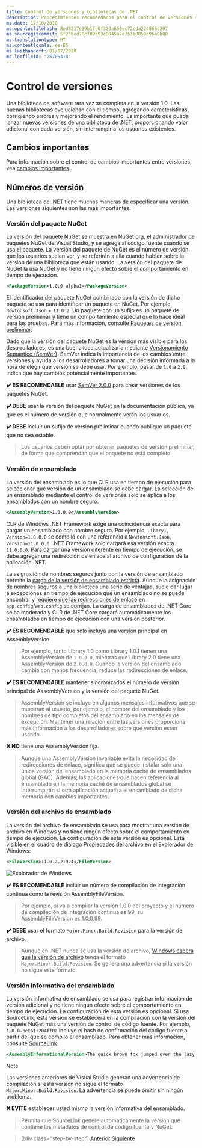 ```yaml
---
title: Control de versiones y bibliotecas de .NET
description: Procedimientos recomendados para el control de versiones de las bibliotecas de .NET.
ms.date: 12/10/2018
ms.openlocfilehash: 8ed3217e39b1fe0f330a650ec72cda224866e207
ms.sourcegitcommit: 5f236cd78cf09593c8945a7d753e0850e96a0b80
ms.translationtype: HT
ms.contentlocale: es-ES
ms.lasthandoff: 01/07/2020
ms.locfileid: "75706418"
---
```

# <a name="versioning"></a>Control de versiones

Una biblioteca de software rara vez se completa en la versión 1.0. Las buenas bibliotecas evolucionan con el tiempo, agregando características, corrigiendo errores y mejorando el rendimiento. Es importante que pueda lanzar nuevas versiones de una biblioteca de .NET, proporcionando valor adicional con cada versión, sin interrumpir a los usuarios existentes.

## <a name="breaking-changes"></a>Cambios importantes

Para información sobre el control de cambios importantes entre versiones, vea [cambios importantes](./breaking-changes.md).

## <a name="version-numbers"></a>Números de versión

Una biblioteca de .NET tiene muchas maneras de especificar una versión. Las versiones siguientes son las más importantes:

### <a name="nuget-package-version"></a>Versión del paquete NuGet

La [versión del paquete NuGet](/nuget/reference/package-versioning) se muestra en NuGet.org, el administrador de paquetes NuGet de Visual Studio, y se agrega al código fuente cuando se usa el paquete. La versión del paquete de NuGet es el número de versión que los usuarios suelen ver, y se referirán a ella cuando hablen sobre la versión de una biblioteca que están usando. La versión del paquete de NuGet la usa NuGet y no tiene ningún efecto sobre el comportamiento en tiempo de ejecución.

```xml
<PackageVersion>1.0.0-alpha1</PackageVersion>
```

El identificador del paquete NuGet combinado con la versión de dicho paquete se usa para identificar un paquete en NuGet. Por ejemplo, `Newtonsoft.Json` + `11.0.2`. Un paquete con un sufijo es un paquete de versión preliminar y tiene un comportamiento especial que lo hace ideal para las pruebas. Para más información, consulte [Paquetes de versión preliminar](./nuget.md#pre-release-packages).

Dado que la versión del paquete NuGet es la versión más visible para los desarrolladores, es una buena idea actualizarla mediante [Versionamiento Semántico (SemVer)](https://semver.org/). SemVer indica la importancia de los cambios entre versiones y ayuda a los desarrolladores a tomar una decisión informada a la hora de elegir qué versión se debe usar. Por ejemplo, pasar de `1.0` a `2.0` indica que hay cambios potencialmente importantes.

**✔️ ES RECOMENDABLE** usar [SemVer 2.0.0](https://semver.org/) para crear versiones de los paquetes NuGet.

**✔️ DEBE** usar la versión del paquete NuGet en la documentación pública, ya que es el número de versión que normalmente verán los usuarios.

**✔️ DEBE** incluir un sufijo de versión preliminar cuando publique un paquete que no sea estable.

> Los usuarios deben optar por obtener paquetes de versión preliminar, de forma que comprendan que el paquete no está completo.

### <a name="assembly-version"></a>Versión de ensamblado

La versión del ensamblado es lo que CLR usa en tiempo de ejecución para seleccionar qué versión de un ensamblado se debe cargar. La selección de un ensamblado mediante el control de versiones solo se aplica a los ensamblados con un nombre seguro.

```xml
<AssemblyVersion>1.0.0.0</AssemblyVersion>
```

CLR de Windows .NET Framework exige una coincidencia exacta para cargar un ensamblado con nombre seguro. Por ejemplo, `Libary1, Version=1.0.0.0` se compiló con una referencia a `Newtonsoft.Json, Version=11.0.0.0`. .NET Framework solo cargará esa versión exacta `11.0.0.0`. Para cargar una versión diferente en tiempo de ejecución, se debe agregar una redirección de enlace al archivo de configuración de la aplicación .NET.

La asignación de nombres seguros junto con la versión de ensamblado permite la [carga de la versión de ensamblado estricta](../assembly/versioning.md). Aunque la asignación de nombres seguros a una biblioteca una serie de ventajas, suele dar lugar a excepciones en tiempo de ejecución que un ensamblado no se puede encontrar y [requiere que las redirecciones de enlace](../../framework/configure-apps/redirect-assembly-versions.md) en `app.config`/`web.config` se corrijan. La carga de ensamblados de .NET Core se ha moderada y CLR de .NET Core cargará automáticamente los ensamblados en tiempo de ejecución con una versión posterior.

**✔️ ES RECOMENDABLE** que solo incluya una versión principal en AssemblyVersion.

> Por ejemplo, tanto Library 1.0 como Library 1.0.1 tienen una AssemblyVersion de `1.0.0.0`, mientras que Library 2.0 tiene una AssemblyVersion de `2.0.0.0`. Cuando la versión del ensamblado cambia con menos frecuencia, reduce las redirecciones de enlace.

**✔️ ES RECOMENDABLE** mantener sincronizados el número de versión principal de AssemblyVersion y la versión del paquete NuGet.

> AssemblyVersion se incluye en algunos mensajes informativos que se muestran al usuario, por ejemplo, el nombre del ensamblado y los nombres de tipo completos del ensamblado en los mensajes de excepción. Mantener una relación entre las versiones proporciona más información a los desarrolladores sobre qué versión están usando.

**❌ NO** tiene una AssemblyVersion fija.

> Aunque una AssemblyVersion invariable evita la necesidad de redirecciones de enlace, significa que se puede instalar solo una única versión del ensamblado en la memoria caché de ensamblados global (GAC). Además, las aplicaciones que hacen referencia al ensamblado en la memoria caché de ensamblados global se interrumpirán si otra aplicación actualiza el ensamblado de dicha memoria con cambios importantes.

### <a name="assembly-file-version"></a>Versión del archivo de ensamblado

La versión del archivo de ensamblado se usa para mostrar una versión de archivo en Windows y no tiene ningún efecto sobre el comportamiento en tiempo de ejecución. La configuración de esta versión es opcional. Está visible en el cuadro de diálogo Propiedades del archivo en el Explorador de Windows:

```xml
<FileVersion>11.0.2.21924</FileVersion>
```

![Explorador de Windows](./media/versioning/win-properties.png "Explorador de Windows")

**✔️ ES RECOMENDABLE**  incluir un número de compilación de integración continua como la revisión AssemblyFileVersion.

> Por ejemplo, si va a compilar la versión 1.0.0 del proyecto y el número de compilación de integración continua es 99, su AssemblyFileVersion es 1.0.0.99.

**✔️ DEBE** usar el formato `Major.Minor.Build.Revision` para la versión de archivo.

> Aunque en .NET nunca se usa la versión de archivo, [Windows espera que la versión de archivo](/windows/desktop/menurc/versioninfo-resource) tenga el formato `Major.Minor.Build.Revision`. Se genera una advertencia si la versión no sigue este formato.

### <a name="assembly-informational-version"></a>Versión informativa del ensamblado

La versión informativa de ensamblado se usa para registrar información de versión adicional y no tiene ningún efecto sobre el comportamiento en tiempo de ejecución. La configuración de esta versión es opcional. Si usa SourceLink, esta versión se establecerá en la compilación con la versión del paquete NuGet más una versión de control de código fuente. Por ejemplo, `1.0.0-beta1+204ff0a` incluye el hash de confirmación del código fuente a partir del que se compiló el ensamblado. Para obtener más información, consulte [SourceLink](./sourcelink.md).

```xml
<AssemblyInformationalVersion>The quick brown fox jumped over the lazy dog.</AssemblyInformationalVersion>
```

> [!NOTE]
> Las versiones anteriores de Visual Studio generan una advertencia de compilación si esta versión no sigue el formato `Major.Minor.Build.Revision`. La advertencia se puede omitir sin ningún problema.

**❌ EVITE** establecer usted mismo la versión informativa del ensamblado.

> Permita que SourceLink genere automáticamente la versión que contiene los metadatos de control de código fuente y NuGet.

>[!div class="step-by-step"]
>[Anterior](publish-nuget-package.md)
>[Siguiente](breaking-changes.md)
